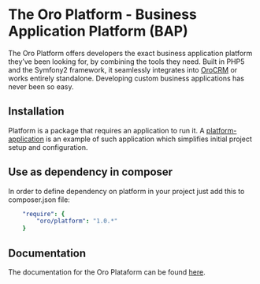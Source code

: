 # The Oro Platform - Business Application Platform (BAP)

The Oro Platform offers developers the exact business application platform they’ve been looking for,
by combining the tools they need. Built in PHP5 and the Symfony2 framework, it seamlessly integrates
into [OroCRM](http://www.orocrm.com/) or works entirely standalone.
Developing custom business applications has never been so easy.

## Installation

Platform is a package that requires an application to run it.
A [platform-application](https://github.com/orocrm/platform-application) is an example of such application which
simplifies initial project setup and configuration.

## Use as dependency in composer

In order to define dependency on platform in your project just add this to composer.json file:

```yaml
    "require": {
        "oro/platform": "1.0.*"
    }
```
## Documentation
  
The documentation for the Oro Plataform can be found [here](https://github.com/orocrm/documentation).